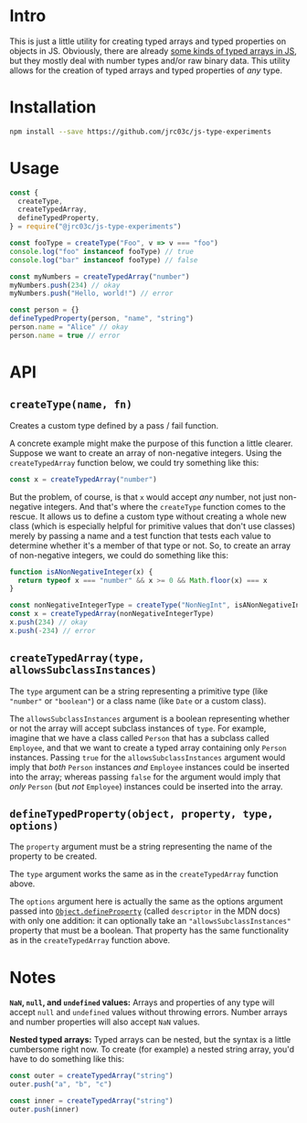 # Intro

This is just a little utility for creating typed arrays and typed properties on objects in JS. Obviously, there are already [some kinds of typed arrays in JS](https://developer.mozilla.org/en-US/docs/Web/JavaScript/Guide/Typed_arrays), but they mostly deal with number types and/or raw binary data. This utility allows for the creation of typed arrays and typed properties of _any_ type.

# Installation

```bash
npm install --save https://github.com/jrc03c/js-type-experiments
```

# Usage

```js
const {
  createType,
  createTypedArray,
  defineTypedProperty,
} = require("@jrc03c/js-type-experiments")

const fooType = createType("Foo", v => v === "foo")
console.log("foo" instanceof fooType) // true
console.log("bar" instanceof fooType) // false

const myNumbers = createTypedArray("number")
myNumbers.push(234) // okay
myNumbers.push("Hello, world!") // error

const person = {}
defineTypedProperty(person, "name", "string")
person.name = "Alice" // okay
person.name = true // error
```

# API

## `createType(name, fn)`

Creates a custom type defined by a pass / fail function.

A concrete example might make the purpose of this function a little clearer. Suppose we want to create an array of non-negative integers. Using the `createTypedArray` function below, we could try something like this:

```js
const x = createTypedArray("number")
```

But the problem, of course, is that `x` would accept _any_ number, not just non-negative integers. And that's where the `createType` function comes to the rescue. It allows us to define a custom type without creating a whole new class (which is especially helpful for primitive values that don't use classes) merely by passing a name and a test function that tests each value to determine whether it's a member of that type or not. So, to create an array of non-negative integers, we could do something like this:

```js
function isANonNegativeInteger(x) {
  return typeof x === "number" && x >= 0 && Math.floor(x) === x
}

const nonNegativeIntegerType = createType("NonNegInt", isANonNegativeInteger)
const x = createTypedArray(nonNegativeIntegerType)
x.push(234) // okay
x.push(-234) // error
```

## `createTypedArray(type, allowsSubclassInstances)`

The `type` argument can be a string representing a primitive type (like `"number"` or `"boolean"`) or a class name (like `Date` or a custom class).

The `allowsSubclassInstances` argument is a boolean representing whether or not the array will accept subclass instances of `type`. For example, imagine that we have a class called `Person` that has a subclass called `Employee`, and that we want to create a typed array containing only `Person` instances. Passing `true` for the `allowsSubclassInstances` argument would imply that _both_ `Person` instances _and_ `Employee` instances could be inserted into the array; whereas passing `false` for the argument would imply that _only_ `Person` (but _not_ `Employee`) instances could be inserted into the array.

## `defineTypedProperty(object, property, type, options)`

The `property` argument must be a string representing the name of the property to be created.

The `type` argument works the same as in the `createTypedArray` function above.

The `options` argument here is actually the same as the options argument passed into [`Object.defineProperty`](https://developer.mozilla.org/en-US/docs/Web/JavaScript/Reference/Global_Objects/Object/defineProperty) (called `descriptor` in the MDN docs) with only one addition: it can optionally take an `"allowsSubclassInstances"` property that must be a boolean. That property has the same functionality as in the `createTypedArray` function above.

# Notes

**`NaN`, `null`, and `undefined` values:** Arrays and properties of any type will accept `null` and `undefined` values without throwing errors. Number arrays and number properties will also accept `NaN` values.

**Nested typed arrays:** Typed arrays can be nested, but the syntax is a little cumbersome right now. To create (for example) a nested string array, you'd have to do something like this:

```js
const outer = createTypedArray("string")
outer.push("a", "b", "c")

const inner = createTypedArray("string")
outer.push(inner)
```
